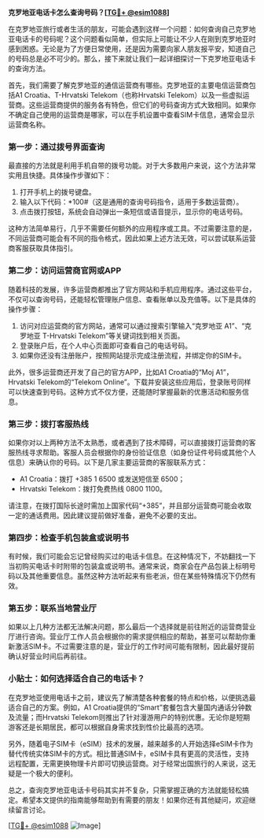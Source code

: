 **克罗地亚电话卡怎么查询号码？[[TG💪+ @esim1088](https://t.me/s/esim1088)]**

在克罗地亚旅行或者生活的朋友，可能会遇到这样一个问题：如何查询自己克罗地亚电话卡的号码呢？这个问题看似简单，但实际上可能让不少人在刚到克罗地亚时感到困惑。无论是为了方便日常使用，还是因为需要向家人朋友报平安，知道自己的号码总是必不可少的。那么，接下来就让我们一起详细探讨一下克罗地亚电话卡的查询方法。

首先，我们需要了解克罗地亚的通信运营商有哪些。克罗地亚的主要电信运营商包括A1 Croatia、T-Hrvatski Telekom（也称Hrvatski Telekom）以及一些虚拟运营商。这些运营商提供的服务各有特色，但它们的号码查询方式大致相同。如果你不确定自己使用的运营商是哪家，可以在手机设置中查看SIM卡信息，通常会显示运营商名称。

### **第一步：通过拨号界面查询**

最直接的方法就是利用手机自带的拨号功能。对于大多数用户来说，这个方法非常实用且快捷。具体操作步骤如下：

1. 打开手机上的拨号键盘。
2. 输入以下代码：*100#（这是通用的查询号码指令，适用于多数运营商）。
3. 点击拨打按钮，系统会自动弹出一条短信或语音提示，显示你的电话号码。

这种方法简单易行，几乎不需要任何额外的应用程序或工具。不过需要注意的是，不同运营商可能会有不同的指令格式，因此如果上述方法无效，可以尝试联系运营商客服获取具体指引。

### **第二步：访问运营商官网或APP**

随着科技的发展，许多运营商都推出了官方网站和手机应用程序。通过这些平台，不仅可以查询号码，还能轻松管理账户信息、查看账单以及充值等。以下是具体的操作步骤：

1. 访问对应运营商的官方网站，通常可以通过搜索引擎输入“克罗地亚 A1”、“克罗地亚 T-Hrvatski Telekom”等关键词找到相关页面。
2. 登录账户后，在个人中心页面即可查看自己的电话号码。
3. 如果你还没有注册账户，按照网站提示完成注册流程，并绑定你的SIM卡。

此外，很多运营商还开发了自己的官方APP，比如A1 Croatia的“Moj A1”，Hrvatski Telekom的“Telekom Online”。下载并安装这些应用后，登录账号同样可以快速查到号码。这种方式不仅方便，还能随时掌握最新的优惠活动和服务信息。

### **第三步：拨打客服热线**

如果你对以上两种方法不太熟悉，或者遇到了技术障碍，可以直接拨打运营商的客服热线寻求帮助。客服人员会根据你的身份验证信息（如身份证件号码或其他个人信息）来确认你的号码。以下是几家主要运营商的客服联系方式：

- A1 Croatia：拨打 +385 1 6500 或发送短信至 6500；
- Hrvatski Telekom：拨打免费热线 0800 1100。

请注意，在拨打国际长途时需加上国家代码“+385”，并且部分运营商可能会收取一定的通话费用。因此建议提前做好准备，避免不必要的支出。

### **第四步：检查手机包装盒或说明书**

有时候，我们可能会忘记曾经购买过的电话卡信息。在这种情况下，不妨翻找一下当初购买电话卡时附带的包装盒或说明书。通常来说，商家会在产品包装上标明号码以及其他重要信息。虽然这种方法听起来有些老派，但在某些特殊情况下仍然有效。

### **第五步：联系当地营业厅**

如果以上几种方法都无法解决问题，那么最后一个选择就是前往附近的运营商营业厅进行咨询。营业厅工作人员会根据你的需求提供相应的帮助，甚至可以帮助你重新激活SIM卡。不过需要注意的是，营业厅的工作时间可能有限制，因此最好提前确认好营业时间后再前往。

### **小贴士：如何选择适合自己的电话卡？**

在克罗地亚使用电话卡之前，建议先了解清楚各种套餐的特点和价格，以便挑选最适合自己的方案。例如，A1 Croatia提供的“Smart”套餐包含大量国内通话分钟数及流量；而Hrvatski Telekom则推出了针对漫游用户的特别优惠。无论你是短期游客还是长期居民，都可以根据自身需求找到性价比最高的选项。

另外，随着电子SIM卡（eSIM）技术的发展，越来越多的人开始选择eSIM卡作为替代传统实体SIM卡的方式。相比普通SIM卡，eSIM卡具有更高的灵活性，支持远程配置，无需更换物理卡片即可切换运营商。对于经常出国旅行的人来说，这无疑是一个极大的便利。

总之，查询克罗地亚电话卡号码其实并不复杂，只需掌握正确的方法就能轻松搞定。希望本文提供的指南能够帮助到有需要的朋友！如果你还有其他疑问，欢迎继续留言讨论。

[[TG💪+ @esim1088](https://t.me/s/esim1088) ![Image](https://i.postimg.cc/4NQfJmqS/Snipaste-2025-05-13-00-14-12.png)]